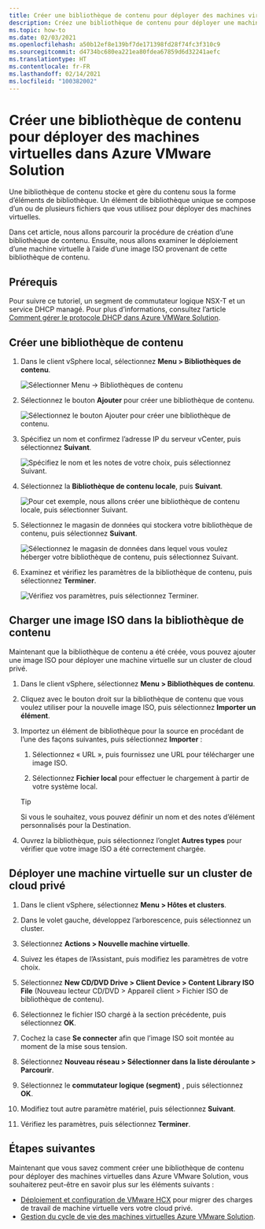 ```yaml
---
title: Créer une bibliothèque de contenu pour déployer des machines virtuelles dans Azure VMware Solution
description: Créez une bibliothèque de contenu pour déployer une machine virtuelle dans un cloud privé Azure VMware Solution.
ms.topic: how-to
ms.date: 02/03/2021
ms.openlocfilehash: a50b12ef8e139bf7de171398fd28f74fc3f310c9
ms.sourcegitcommit: d4734bc680ea221ea80fdea67859d6d32241aefc
ms.translationtype: HT
ms.contentlocale: fr-FR
ms.lasthandoff: 02/14/2021
ms.locfileid: "100382002"
---
```

# <a name="create-a-content-library-to-deploy-vms-in-azure-vmware-solution"></a>Créer une bibliothèque de contenu pour déployer des machines virtuelles dans Azure VMware Solution

Une bibliothèque de contenu stocke et gère du contenu sous la forme d’éléments de bibliothèque. Un élément de bibliothèque unique se compose d’un ou de plusieurs fichiers que vous utilisez pour déployer des machines virtuelles. 

Dans cet article, nous allons parcourir la procédure de création d’une bibliothèque de contenu.  Ensuite, nous allons examiner le déploiement d’une machine virtuelle à l’aide d’une image ISO provenant de cette bibliothèque de contenu.

## <a name="prerequisites"></a>Prérequis

Pour suivre ce tutoriel, un segment de commutateur logique NSX-T et un service DHCP managé.  Pour plus d’informations, consultez l’article [Comment gérer le protocole DHCP dans Azure VMWare Solution](manage-dhcp.md).

## <a name="create-a-content-library"></a>Créer une bibliothèque de contenu

1. Dans le client vSphere local, sélectionnez **Menu > Bibliothèques de contenu**.

   ![Sélectionner Menu -> Bibliothèques de contenu](./media/content-library/vsphere-menu-content-libraries.png)

1. Sélectionnez le bouton **Ajouter** pour créer une bibliothèque de contenu.

   ![Sélectionnez le bouton Ajouter pour créer une bibliothèque de contenu.](./media/content-library/create-new-content-library.png)

1. Spécifiez un nom et confirmez l’adresse IP du serveur vCenter, puis sélectionnez **Suivant**.

   ![Spécifiez le nom et les notes de votre choix, puis sélectionnez Suivant.](./media/content-library/new-content-library-step1.png)

1. Sélectionnez la **Bibliothèque de contenu locale**, puis **Suivant**.

   ![Pour cet exemple, nous allons créer une bibliothèque de contenu locale, puis sélectionner Suivant.](./media/content-library/new-content-library-step2.png)

1. Sélectionnez le magasin de données qui stockera votre bibliothèque de contenu, puis sélectionnez **Suivant**.

   ![Sélectionnez le magasin de données dans lequel vous voulez héberger votre bibliothèque de contenu, puis sélectionnez Suivant.](./media/content-library/new-content-library-step3.png)

1. Examinez et vérifiez les paramètres de la bibliothèque de contenu, puis sélectionnez **Terminer**.

   ![Vérifiez vos paramètres, puis sélectionnez Terminer.](./media/content-library/new-content-library-step4.png)

## <a name="upload-an-iso-image-to-the-content-library"></a>Charger une image ISO dans la bibliothèque de contenu

Maintenant que la bibliothèque de contenu a été créée, vous pouvez ajouter une image ISO pour déployer une machine virtuelle sur un cluster de cloud privé. 

1. Dans le client vSphere, sélectionnez **Menu > Bibliothèques de contenu**.

1. Cliquez avec le bouton droit sur la bibliothèque de contenu que vous voulez utiliser pour la nouvelle image ISO, puis sélectionnez **Importer un élément**.

1. Importez un élément de bibliothèque pour la source en procédant de l’une des façons suivantes, puis sélectionnez **Importer** :
   1. Sélectionnez « URL », puis fournissez une URL pour télécharger une image ISO.

   1. Sélectionnez **Fichier local** pour effectuer le chargement à partir de votre système local.

   > [!TIP]
   > Si vous le souhaitez, vous pouvez définir un nom et des notes d’élément personnalisés pour la Destination.

1. Ouvrez la bibliothèque, puis sélectionnez l’onglet **Autres types** pour vérifier que votre image ISO a été correctement chargée.


## <a name="deploy-a-vm-to-a-private-cloud-cluster"></a>Déployer une machine virtuelle sur un cluster de cloud privé

1. Dans le client vSphere, sélectionnez **Menu > Hôtes et clusters**.

1. Dans le volet gauche, développez l’arborescence, puis sélectionnez un cluster.

1. Sélectionnez **Actions > Nouvelle machine virtuelle**.

1. Suivez les étapes de l’Assistant, puis modifiez les paramètres de votre choix.

1. Sélectionnez **New CD/DVD Drive > Client Device > Content Library ISO File** (Nouveau lecteur CD/DVD > Appareil client > Fichier ISO de bibliothèque de contenu).

1. Sélectionnez le fichier ISO chargé à la section précédente, puis sélectionnez **OK**.

1. Cochez la case **Se connecter** afin que l’image ISO soit montée au moment de la mise sous tension.

1. Sélectionnez **Nouveau réseau > Sélectionner dans la liste déroulante > Parcourir**.

1. Sélectionnez le **commutateur logique (segment)** , puis sélectionnez **OK**.

1. Modifiez tout autre paramètre matériel, puis sélectionnez **Suivant**.

1. Vérifiez les paramètres, puis sélectionnez **Terminer**.


## <a name="next-steps"></a>Étapes suivantes

Maintenant que vous savez comment créer une bibliothèque de contenu pour déployer des machines virtuelles dans Azure VMware Solution, vous souhaiterez peut-être en savoir plus sur les éléments suivants :

- [Déploiement et configuration de VMware HCX](tutorial-deploy-vmware-hcx.md) pour migrer des charges de travail de machine virtuelle vers votre cloud privé.
- [Gestion du cycle de vie des machines virtuelles Azure VMware Solution](lifecycle-management-of-azure-vmware-solution-vms.md).

<!-- LINKS - external-->

<!-- LINKS - internal -->
